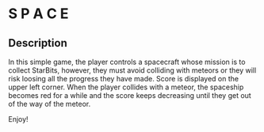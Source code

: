 # S P A C E

## Description

In this simple game, the player controls a spacecraft whose mission is to collect StarBits, however, they must avoid colliding with meteors or they will risk 
loosing all the progress they have made. Score is displayed on the upper left corner. When the player collides with a meteor, the spaceship becomes red for a while
and the score keeps decreasing until they get out of the way of the meteor. 

Enjoy!
